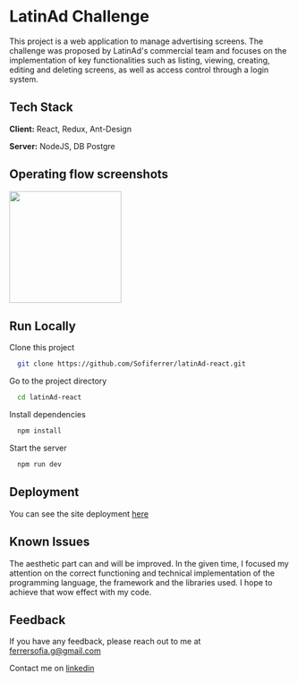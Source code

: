 # LatinAd Challenge

This project is a web application to manage advertising screens. The challenge was proposed by LatinAd's commercial team and focuses on the implementation of key functionalities such as listing, viewing, creating, editing and deleting screens, as well as access control through a login system.

## Tech Stack

**Client:** React, Redux, Ant-Design

**Server:** NodeJS, DB Postgre

## Operating flow screenshots

<img src="https://github.com/Sofiferrer/latinAd-react/assets/65264195/47305ad3-ca0d-4066-be95-64d0b840ec26" width="200" height="auto"/>

<!-- ![WhatsApp Image 2024-05-07 at 11 00 57](https://github.com/Sofiferrer/latinAd-react/assets/65264195/47305ad3-ca0d-4066-be95-64d0b840ec26)
![WhatsApp Image 2024-05-07 at 11 00 57 (1)](https://github.com/Sofiferrer/latinAd-react/assets/65264195/09d798d8-ed2f-4126-920a-ebedbffe5d34)
![WhatsApp Image 2024-05-07 at 11 00 57 (2)](https://github.com/Sofiferrer/latinAd-react/assets/65264195/494dc536-1aaf-4311-9273-22bf3e85e4b2) -->

## Run Locally

Clone this project

```bash
  git clone https://github.com/Sofiferrer/latinAd-react.git
```

Go to the project directory

```bash
  cd latinAd-react
```

Install dependencies

```bash
  npm install
```

Start the server

```bash
  npm run dev
```

## Deployment

You can see the site deployment [here](https://sofiferrer.github.io/latinAd-react/)

## Known Issues

The aesthetic part can and will be improved. In the given time, I focused my attention on the correct functioning and technical implementation of the programming language, the framework and the libraries used. I hope to achieve that wow effect with my code.

## Feedback

If you have any feedback, please reach out to me at ferrersofia.g@gmail.com

Contact me on [linkedin](https://www.linkedin.com/in/sofia-ferrer-038575187/)
